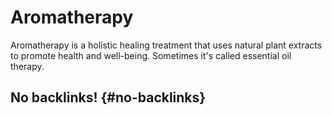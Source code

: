 # Aromatherapy


Aromatherapy is a holistic healing treatment that uses natural plant extracts to promote health and well-being. Sometimes it's called essential oil therapy.


## No backlinks! {#no-backlinks}
